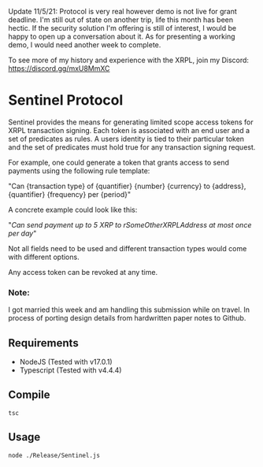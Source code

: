 Update 11/5/21: 
Protocol is very real however demo is not live for grant deadline.
I'm still out of state on another trip, life this month has been hectic.
If the security solution I'm offering is still of interest, I would be happy to open up a conversation about it.
As for presenting a working demo, I would need another week to complete.

To see more of my history and experience with the XRPL, join my Discord:
https://discord.gg/mxU8MmXC


# Sentinel Protocol
Sentinel provides the means for generating limited scope access tokens for XRPL transaction signing. Each token is associated with an end user and a set of predicates as rules.
A users identity is tied to their particular token and the set of predicates must hold true for any transaction signing request.

For example, one could generate a token that grants access to send payments using the following rule template:

"Can {transaction type} of {quantifier} {number} {currency} to {address}, {quantifier} {frequency} per {period}"

A concrete example could look like this:

"*Can send payment up to 5 XRP to rSomeOtherXRPLAddress at most once per day*"

Not all fields need to be used and different transaction types would come with different options.

Any access token can be revoked at any time.

### Note:
I got married this week and am handling this submission while on travel. 
In process of porting design details from hardwritten paper notes to Github.

##	Requirements
* NodeJS (Tested with v17.0.1)
* Typescript (Tested with v4.4.4)
## Compile
```
tsc
```

##	Usage
```
node ./Release/Sentinel.js
```

